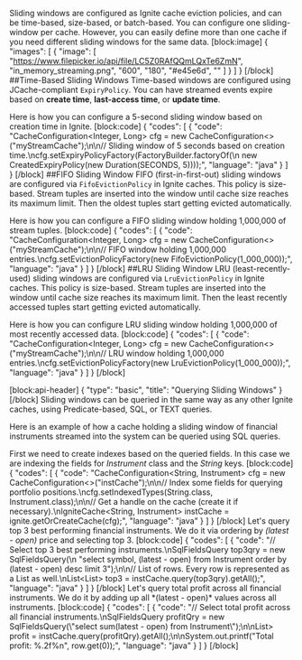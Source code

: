 Sliding windows are configured as Ignite cache eviction policies, and can be time-based, size-based, or batch-based. You can configure one sliding-window per cache. However, you can easily define more than one cache if you need different sliding windows for the same data.
[block:image]
{
  "images": [
    {
      "image": [
        "https://www.filepicker.io/api/file/LC5Z0RAfQQmLQxTe6ZmN",
        "in_memory_streaming.png",
        "600",
        "180",
        "#e45e6d",
        ""
      ]
    }
  ]
}
[/block]
##Time-Based Sliding Windows
Time-based windows are configured using JCache-compliant `ExpiryPolicy`. You can have streamed events expire based on **create time**, **last-access time**, or **update time**.

Here is how you can configure a 5-second sliding window based on creation time in Ignite.
[block:code]
{
  "codes": [
    {
      "code": "CacheConfiguration<Integer, Long> cfg = new CacheConfiguration<>(\"myStreamCache\");\n\n// Sliding window of 5 seconds based on creation time.\ncfg.setExpiryPolicyFactory(FactoryBuilder.factoryOf(\n  new CreatedExpiryPolicy(new Duration(SECONDS, 5))));",
      "language": "java"
    }
  ]
}
[/block]
##FIFO Sliding Window
FIFO (first-in-first-out) sliding windows are configured via `FifoEvictionPolicy` in Ignite caches. This policy is size-based. Stream tuples are inserted into the window until cache size reaches its maximum limit. Then the oldest tuples start getting evicted automatically. 

Here is how you can configure a FIFO sliding window holding 1,000,000 of stream tuples.
[block:code]
{
  "codes": [
    {
      "code": "CacheConfiguration<Integer, Long> cfg = new CacheConfiguration<>(\"myStreamCache\");\n\n// FIFO window holding 1,000,000 entries.\ncfg.setEvictionPolicyFactory(new FifoEvictionPolicy(1_000_000));",
      "language": "java"
    }
  ]
}
[/block]
##LRU Sliding Window
LRU (least-recently-used) sliding windows are configured via `LruEvictionPolicy` in Ignite caches. This policy is size-based. Stream tuples are inserted into the window until cache size reaches its maximum limit. Then the least recently accessed tuples start getting evicted automatically. 

Here is how you can configure LRU sliding window holding 1,000,000 of most recently accessed data.
[block:code]
{
  "codes": [
    {
      "code": "CacheConfiguration<Integer, Long> cfg = new CacheConfiguration<>(\"myStreamCache\");\n\n// LRU window holding 1,000,000 entries.\ncfg.setEvictionPolicyFactory(new LruEvictionPolicy(1_000_000));",
      "language": "java"
    }
  ]
}
[/block]

[block:api-header]
{
  "type": "basic",
  "title": "Querying Sliding Windows"
}
[/block]
Sliding windows can be queried in the same way as any other Ignite caches, using Predicate-based, SQL, or TEXT queries. 

Here is an example of how a cache holding a sliding window of financial instruments streamed into the system can be queried using SQL queries.

First we need to create indexes based on the queried fields. In this case we are indexing the fields for *Instrument* class and the *String* keys.
[block:code]
{
  "codes": [
    {
      "code": "CacheConfiguration<String, Instrument> cfg = new CacheConfiguration<>(\"instCache\");\n\n// Index some fields for querying portfolio positions.\ncfg.setIndexedTypes(String.class, Instrument.class);\n\n// Get a handle on the cache (create it if necessary).\nIgniteCache<String, Instrument> instCache = ignite.getOrCreateCache(cfg);",
      "language": "java"
    }
  ]
}
[/block]
Let's query top 3 best performing financial instruments. We do it via ordering by *(latest - open)* price and selecting top 3.
[block:code]
{
  "codes": [
    {
      "code": "// Select top 3 best performing instruments.\nSqlFieldsQuery top3qry = new SqlFieldsQuery(\n  \"select symbol, (latest - open) from Instrument order by (latest - open) desc limit 3\");\n\n// List of rows. Every row is represented as a List as well.\nList<List<?>> top3 = instCache.query(top3qry).getAll();",
      "language": "java"
    }
  ]
}
[/block]
Let's query total profit across all financial instruments. We do it by adding up all *(latest - open)* values across all instruments.
[block:code]
{
  "codes": [
    {
      "code": "// Select total profit across all financial instruments.\nSqlFieldsQuery profitQry = new SqlFieldsQuery(\"select sum(latest - open) from Instrument\");\n\nList<List<?>> profit = instCache.query(profitQry).getAll();\n\nSystem.out.printf(\"Total profit: %.2f%n\", row.get(0));",
      "language": "java"
    }
  ]
}
[/block]